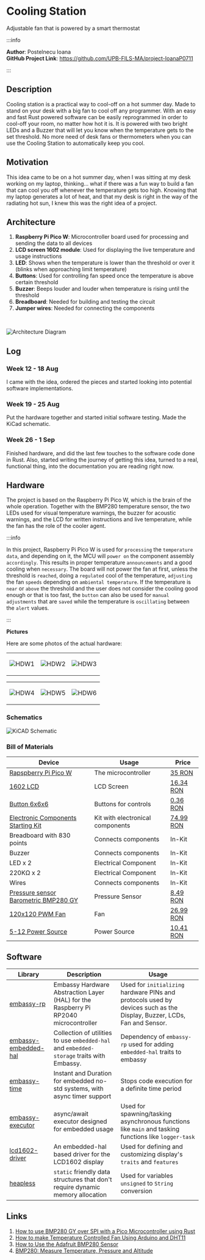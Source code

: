 # Cooling Station
 Adjustable fan that is powered by a smart thermostat

:::info 

**Author**: Postelnecu Ioana \
**GitHub Project Link**: https://github.com/UPB-FILS-MA/project-IoanaP0711

:::

## Description

Cooling station is a practical way to cool-off on a hot summer day. Made to stand on your desk with a big fan to cool off any programmer. With an easy and fast Rust powered software can be easily reprogrammed in order to cool-off your room, no matter how hot it is. It is powered with two bright LEDs and a Buzzer that will let you know when the temperature gets to the set threshold. No more need of desk fans or thermometers when you can use the Cooling Station to automatically keep you cool.

## Motivation

This idea came to be on a hot summer day, when I was sitting at my desk working on my laptop, thinking... what if there was a fun way to build a fan that can cool you off whenever the temperature gets too high. Knowing that my laptop generates a lot of heat, and that my desk is right in the way of the radiating hot sun, I knew this was the right idea of a project.

## Architecture 

1. **Raspberry Pi Pico W**: Microcontroller board used for processing and sending the data to all devices
2. **LCD screen 1602 module**: Used for displaying the live temperature and usage instructions
3. **LED**: Shows when the temperature is lower than the threshold or over it (blinks when approaching limit temperature)
4. **Buttons**: Used for controlling fan speed once the temperature is above certain threshold
5. **Buzzer**: Beeps louder and louder when temperature is rising until the threshold
6. **Breadboard**: Needed for building and testing the circuit
7. **Jumper wires**: Needed for connecting the components

&nbsp;

![Architecture Diagram](photos/architecture.png)

## Log

<!-- write every week your progress here -->

### Week 12 - 18 Aug

I came with the idea, ordered the pieces and started looking into potential software implementations.

### Week 19 - 25 Aug

Put the hardware together and started initial software testing. Made the KiCad schematic.

### Week 26 - 1 Sep

Finished hardware, and did the last few touches to the software code done in Rust. Also, started writing the journey of getting this idea, turned to a real, functional thing, into the documentation you are reading right now.

## Hardware

The project is based on the Raspberry Pi Pico W, which is the brain of the whole operation. Together with the BMP280 temperature sensor, the two LEDs used for visual temperature warnings, the buzzer for acoustic warnings, and the LCD for written instructions and live temperature, while the fan has the role of the cooler agent.

:::info 

In this project, Raspberry Pi Pico W is used for `processing` the `temperature data`, and depending on it, the MCU will `power on` the component assembly `accordingly`. This results in proper temperature `announcements` and a good cooling when `necessary`.
The board will not power the fan at first, unless the threshold is `reached`, doing a `regulated` cool of the temperature, `adjusting` the fan `speeds` depending on `ambiental temperature`. If the temperature is `near` or `above` the threshold and the user does not consider the cooling good enough or that is too fast, the `button` can also be used for `manual adjustments` that are `saved` while the temperature is `oscillating` between the `alert` values.

:::

**Pictures**

Here are some photos of the actual hardware:

<table>
<tr>
 <td>
  
![HDW1](photos/hardware1.png)

</td>
<td>
 
![HDW2](photos/hardware2.png)

</td>
<td>

![HDW3](photos/hardware3.png)

</td>
</tr>
</table>
<table>
<tr>
 <td>
  
![HDW4](photos/hardware4.png)

</td>
<td>
 
![HDW5](photos/hardware5.png)

</td>
<td>

![HDW6](photos/hardware6.png)

</td>
</tr>
</table>

### Schematics

![KiCAD Schematic](photos/kicad_schematic.png)

### Bill of Materials

| Device | Usage | Price |
|--------|--------|-------|
| [Rapspberry Pi Pico W](https://www.raspberrypi.com/documentation/microcontrollers/raspberry-pi-pico.html) | The microcontroller | [35 RON](https://www.optimusdigital.ro/en/raspberry-pi-boards/12394-raspberry-pi-pico-w.html) |
| [1602 LCD](https://www.optimusdigital.ro/en/lcds/2894-1602-lcd-with-i2c-interface-and-blue-backlight.html) | LCD Screen | [16.34 RON](https://www.optimusdigital.ro/en/lcds/2894-1602-lcd-with-i2c-interface-and-blue-backlight.html) |
| [ Button 6x6x6](https://www.optimusdigital.ro/ro/butoane-i-comutatoare/1119-buton-6x6x6.html?search_query=butoane+&results=197) | Buttons for controls | [0.36 RON](https://www.optimusdigital.ro/ro/butoane-i-comutatoare/1119-buton-6x6x6.html?search_query=butoane+&results=197) |
| [Electronic Components Starting Kit](https://kits.plusivo.com/microcontroller-starter-kit/claim.html) |Kit with electronical components | [74.99 RON](https://www.optimusdigital.ro/ro/kituri/12333-kit-plusivo-microcontroller-starter.html?search_query=plusivo+microcontroller+starter+kit&results=3) |
| Breadboard with 830 points | Connects components | In-Kit |
| Buzzer | Connects components | In-Kit |
| LED x 2| Electrical Component | In-Kit |
| 220KΩ x 2| Electrical Component | In-Kit |
| Wires | Connects components | In-Kit |
| [Pressure sensor Barometric BMP280 GY](https://components101.com/sensors/gy-bmp280-module) | Pressure Sensor | [8.49 RON](https://www.optimusdigital.ro/ro/senzori-senzori-de-presiune/1666-modul-senzor-de-presiune-barometric-bmp280.html?search_query=BMP280&results=11) |
| [120x120 PWM Fan](https://www.arctic.de/media/8c/5d/bd/1693305992/Spec_Sheet_P12_PWM_EN.pdf) | Fan | [26.99 RON](https://www.emag.ro/ventilator-arctic-p12-pwm-black-black-120mm-acfan00119a/pd/DZT5RTMBM/) |
| [5-12 Power Source](https://www.arctic.de/media/8c/5d/bd/1693305992/Spec_Sheet_P12_PWM_EN.pdf) | Power Source | [10.41 RON](https://www.emag.ro/sursa-de-alimentare-12v-1a/pd/DFMG13BBM/?ref=history-shopping_374985296_18482_1) |
 

## Software

| Library | Description | Usage |
|---------|-------------|-------|
| [embassy-rp](https://crates.io/crates/embassy-rp) | Embassy Hardware Abstraction Layer (HAL) for the Raspberry Pi RP2040 microcontroller | Used for `initializing` hardware PINs and protocols used by devices such as the Display, Buzzer, LCDs, Fan and Sensor. |
| [embassy-embedded-hal](https://crates.io/crates/embassy-embedded-hal) | Collection of utilities to use `embedded-hal` and `embedded-storage` traits with Embassy. | Dependency of `embassy-rp` used for adding `embedded-hal` traits to embassy |
| [embassy-time](https://embassy.dev/) | Instant and Duration for embedded no-std systems, with async timer support | Stops code execution for a definite time period |
| [embassy-executor](https://crates.io./crates/embassy-executor) | async/await executor designed for embedded usage | Used for spawning/tasking asynchronous functions like `main` and tasking functions like `logger-task` |
| [lcd1602-driver](https://crates.io/crates/lcd1602-driver) | An embedded-hal based driver for the LCD1602 display | Used for defining and customizing display's `traits` and `features` |
| [heapless](https://crates.io/crates/heapless) | `static` friendly data structures that don't require dynamic memory allocation | Used for variables `unsigned` to `String` conversion |




## Links

1. [How to use BMP280 GY over SPI with a Pico Microcontroller using Rust](https://embedded-rust-101.wyliodrin.com/docs/lab/06)
2. [How to make Temperature Controlled Fan Using Arduino and DHT11](https://www.youtube.com/watch?v=eg8AlYlV0PM)
3. [How to Use the Adafruit BMP280 Sensor](https://www.instructables.com/How-to-Use-the-Adafruit-BMP280-Sensor-Arduino-Tuto/)
4. [BMP280: Measure Temperature, Pressure and Altitude](https://projecthub.arduino.cc/SurtrTech/bmp280-measure-temperature-pressure-and-altitude-6002cd)
